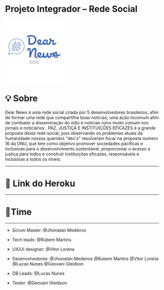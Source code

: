 # Projeto Integrador – Rede Social

 
 <img align="center" src = "https://github.com/JhonMeddev/DearNews-Social-Project/blob/main/images/logo.png?raw=true"> </img>
 
 # 💡 Sobre
 
Dear News é uma rede social criada por 5 desenvolvedores brasileiros, afim de formar uma rede que compartilhe boas noticias, uma ação incomum afim de combater a disseminação do ódio e noticias ruins muito comum nos jornais e noticiários  , PAZ, JUSTIÇA E INSTITUIÇÕES EFICAZES é a grande proposta desta rede social, pois observando os problemas atuais da humanidade nossos queridos "dev's" resolveram focar na proposta numero 16 da ONU, que tem como objetivo  promover sociedades pacíficas e inclusivas para o desenvolvimento sustentável, proporcionar o acesso a justiça para todos e construir instituições eficazes, responsáveis e inclusivas a todos os níveis.

---
 # 🔗 Link do Heroku
 
 
---
 
 # 👾Time

---

* Scrum Master: @Jhonatan Medeiros

* Tech leads: @Rubem Martins

* UX/UI designer: @Vitor Lorena

* Desenvolvedores: @Jhonatan Medeiros @Rubem Martins @Vitor Lorena @Lucas Nunes @Geovani Gleidson

* DB Leads: @Lucas Nunes

* Tester: @Geovani Gleidson
